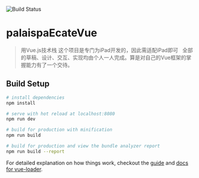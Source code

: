 ![Build Status](https://travis-ci.org/ChinaBigPan/palaispaEcateVue.svg?branch=master)

# palaispaEcateVue

>用Vue.js技术栈
> 这个项目是专门为iPad开发的，因此需适配iPad即可
 
> 全部的草稿、设计、交互、实现均由个人一人完成。算是对自己的Vue框架的掌握能力有了一个交待。

## Build Setup

``` bash
# install dependencies
npm install

# serve with hot reload at localhost:8080
npm run dev

# build for production with minification
npm run build

# build for production and view the bundle analyzer report
npm run build --report
```

For detailed explanation on how things work, checkout the [guide](http://vuejs-templates.github.io/webpack/) and [docs for vue-loader](http://vuejs.github.io/vue-loader).
